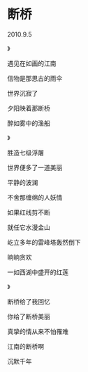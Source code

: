 # 断桥

2010.9.5

》

遇见在如画的江南

信物是那思古的雨伞

世界沉寂了

夕阳映着那断桥

醉如雾中的渔船

》

胜造七级浮屠

世界便多了一道美丽

平静的波澜

不舍那缠绵的人妖情

如果红线剪不断

就任它水漫金山

屹立多年的雷峰塔轰然倒下

晌晌贪欢

一如西湖中盛开的红莲

》

断桥给了我回忆

你给了断桥美丽

真挚的情从来不怕罹难

江南的断桥啊

沉默千年

